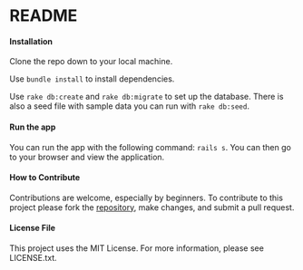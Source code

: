 # README

#### Installation

Clone the repo down to your local machine. 

Use `bundle install` to install dependencies. 

Use `rake db:create` and `rake db:migrate` to set up the database. There is also a seed file with sample data you can run with `rake db:seed`.


#### Run the app

You can run the app with the following command: `rails s`. You can then go to your browser and view the application.

#### How to Contribute

Contributions are welcome, especially by beginners. To contribute to this project please fork the [repository](https://github.com/rafeeq-123/energy-saver-app), make changes, and submit a pull request. 
#### License File

This project uses the MIT License. For more information, please see LICENSE.txt.
